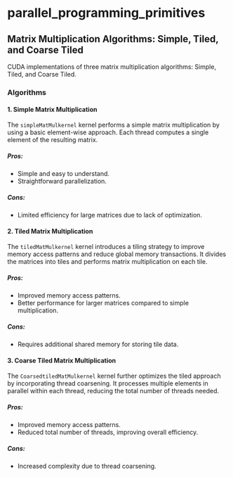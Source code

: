 # parallel_programming_primitives

## Matrix Multiplication Algorithms: Simple, Tiled, and Coarse Tiled

CUDA implementations of three matrix multiplication algorithms: Simple, Tiled, and Coarse Tiled. 

### Algorithms

#### 1. Simple Matrix Multiplication

The `simpleMatMulkernel` kernel performs a simple matrix multiplication by using a basic element-wise approach. Each thread computes a single element of the resulting matrix.

##### Pros:
- Simple and easy to understand.
- Straightforward parallelization.

##### Cons:
- Limited efficiency for large matrices due to lack of optimization.

#### 2. Tiled Matrix Multiplication

The `tiledMatMulkernel` kernel introduces a tiling strategy to improve memory access patterns and reduce global memory transactions. It divides the matrices into tiles and performs matrix multiplication on each tile.

##### Pros:
- Improved memory access patterns.
- Better performance for larger matrices compared to simple multiplication.

##### Cons:
- Requires additional shared memory for storing tile data.

#### 3. Coarse Tiled Matrix Multiplication

The `CoarsedtiledMatMulkernel` kernel further optimizes the tiled approach by incorporating thread coarsening. It processes multiple elements in parallel within each thread, reducing the total number of threads needed.

##### Pros:
- Improved memory access patterns.
- Reduced total number of threads, improving overall efficiency.

##### Cons:
- Increased complexity due to thread coarsening.
